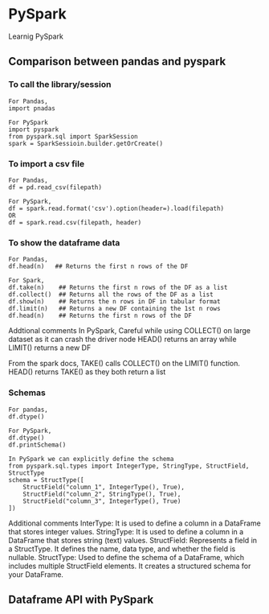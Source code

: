 # PySpark
Learnig PySpark

## Comparison between pandas and pyspark
### To call the library/session
```
For Pandas,
import pnadas

For PySpark 
import pyspark
from pyspark.sql import SparkSession
spark = SparkSessioin.builder.getOrCreate()
```

### To import a csv file
```
For Pandas,
df = pd.read_csv(filepath)

For PySpark,
df = spark.read.format('csv').option(header=).load(filepath)
OR
df = spark.read.csv(filepath, header)
```

### To show the dataframe data
```
For Pandas,
df.head(n)   ## Returns the first n rows of the DF

For Spark,
df.take(n)    ## Returns the first n rows of the DF as a list
df.collect()  ## Returns all the rows of the DF as a list
df.show(n)    ## Returns the n rows in DF in tabular format
df.limit(n)   ## Returns a new DF containing the 1st n rows
df.head(n)    ## Returns the first n rows of the DF
```
Addtional comments
In PySpark,
Careful while using COLLECT() on large dataset as it can crash the driver node
HEAD() returns an array while LIMIT() returns a new DF

From the spark docs,
TAKE() calls COLLECT() on the LIMIT() function.
HEAD() returns TAKE() as they both return a list

### Schemas
```
For pandas,
df.dtype()

For PySpark,
df.dtype()
df.printSchema()

In PySpark we can explicitly define the schema
from pyspark.sql.types import IntegerType, StringType, StructField, StructType
schema = StructType([
    StructField("column_1", IntegerType(), True),
    StructField("column_2", StringType(), True),
    StructField("column_3", IntegerType(), True)
])

```

Additional comments 
InterType: It is used to define a column in a DataFrame that stores integer values.
StringType: It is used to define a column in a DataFrame that stores string (text) values.
StructField: Represents a field in a StructType. It defines the name, data type, and whether the field is nullable.
StructType: Used to define the schema of a DataFrame, which includes multiple StructField elements. It creates a structured schema for your DataFrame.

## Dataframe API with PySpark
